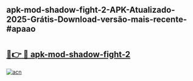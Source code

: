 ## apk-mod-shadow-fight-2-APK-Atualizado-2025-Grátis-Download-versão-mais-recente-#apaao

# <h2><a href="https://ainizakaria.my?title=apk-mod-shadow-fight-2&ref=20M">🔗👉 🔴 apk-mod-shadow-fight-2</a></h2>

[![acn](https://github.com/user-attachments/assets/0f9c940e-d8b0-45ae-aac7-cd30a18b3e1c)](https://ainizakaria.my?title=apk-mod-shadow-fight-2&ref=20M)

